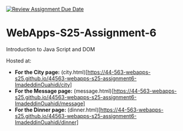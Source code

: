 [![Review Assignment Due Date](https://classroom.github.com/assets/deadline-readme-button-22041afd0340ce965d47ae6ef1cefeee28c7c493a6346c4f15d667ab976d596c.svg)](https://classroom.github.com/a/URRZ2TIg)
# WebApps-S25-Assignment-6
Introduction to Java Script and DOM

Hosted at:
- **For the City page:** (city.html)[https://44-563-webapps-s25.github.io/44563-webapps-s25-assignment6-ImadeddinOuahidi/city]
- **For the Message page:** (message.html)[https://44-563-webapps-s25.github.io/44563-webapps-s25-assignment6-ImadeddinOuahidi/message]
- **For the Dinner page:** (dinner.html)[https://44-563-webapps-s25.github.io/44563-webapps-s25-assignment6-ImadeddinOuahidi/dinner]
